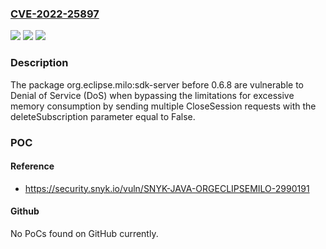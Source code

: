 ### [CVE-2022-25897](https://cve.mitre.org/cgi-bin/cvename.cgi?name=CVE-2022-25897)
![](https://img.shields.io/static/v1?label=Product&message=org.eclipse.milo%3Asdk-server&color=blue)
![](https://img.shields.io/static/v1?label=Version&message=n%2Fa&color=blue)
![](https://img.shields.io/static/v1?label=Vulnerability&message=Denial%20of%20Service%20(DoS)&color=brighgreen)

### Description

The package org.eclipse.milo:sdk-server before 0.6.8 are vulnerable to Denial of Service (DoS) when bypassing the limitations for excessive memory consumption by sending multiple CloseSession requests with the deleteSubscription parameter equal to False.

### POC

#### Reference
- https://security.snyk.io/vuln/SNYK-JAVA-ORGECLIPSEMILO-2990191

#### Github
No PoCs found on GitHub currently.


